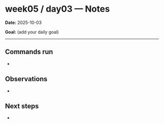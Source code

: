 ﻿# week05 / day03 — Notes

**Date:** 2025-10-03

**Goal:** (add your daily goal)

---
## Commands run
- 

## Observations
- 

## Next steps
- 
